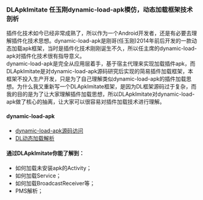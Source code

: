 ### DLApkImitate 任玉刚dynamic-load-apk模仿，动态加载框架技术剖析

插件化技术如今已经非常成熟了，所以作为一个Android开发者，还是有必要去理解插件化技术思想。dynamic-load-apk是刚哥(任玉刚)2014年前后开发的一款动态加载apk框架，当时是插件化技术刚刚诞生不久，所以任主席的dynamic-load-apk对插件化技术很有指导意义。<br/>
dynamic-load-apk是完全从应用层着手，基于宿主代理来实现加载插件apk，而DLApkImitate是对dynamic-load-apk源码研究后实现的简易插件加载框架，本框架不投入生产开发，只是为了自己理解类似dynamic-load-apk的插件加载思想。为什么我又重新写一个DLApkImitate框架，是因为DL框架源码过于复杂，而我的目的是为了让大家理解插件加载思想，所以DLApkImitate对dynamic-load-apk做了核心的抽离，让大家可以很容易对插件加载技术进行理解。

#### dynamic-load-apk

* [dynamic-load-apk源码访问](https://github.com/singwhatiwanna/dynamic-load-apk) 
* [DL动态加载解析](https://blog.csdn.net/singwhatiwanna/article/details/39937639) 


#### 通过DLApkImitate你能了解到：
* 如何加载未安装apk的Activity；
* 如何加载Service；
* 如何加载BroadcastReceiver等；
* PMS解析；
